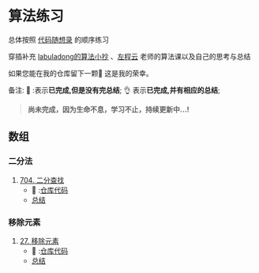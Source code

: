 
# 算法练习

总体按照 [代码随想录](https://www.programmercarl.com/) 的顺序练习

穿插补充 [labuladong的算法小抄](https://labuladong.gitee.io/) 、[左程云](https://github.com/algorithmzuo ) 老师的算法课以及自己的思考与总结

如果您能在我的仓库留下一颗🌟 这是我的荣幸。

备注:  :memo: :表示**已完成,但是没有完总结**; :ok_hand: 表示**已完成,并有相应的总结**;

> **尚未完成，因为生命不息，学习不止，持续更新中...!**

## 数组

### 二分法

1. [704. 二分查找](https://leetcode-cn.com/problems/binary-search/)
   - :memo: :[仓库代码](https://github.com/erdengk/codeExercise/blob/main/src/daily/exercise/LeetCodeArray/Search.java)
   - [总结]()
### 移除元素

1. [27. 移除元素](https://leetcode-cn.com/problems/remove-element/)
   - :memo: :[仓库代码](https://github.com/erdengk/codeExercise/blob/main/src/daily/exercise/LeetCodeArray/Search.java)
   - [总结]()
